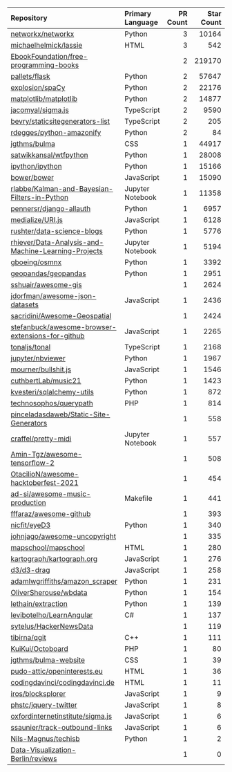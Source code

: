 | Repository | Primary Language | PR Count | Star Count |
| :-- | :-- | --: | --: |
| [networkx/networkx](https://github.com/networkx/networkx) | Python | 3 | 10164 |
| [michaelhelmick/lassie](https://github.com/michaelhelmick/lassie) | HTML | 3 | 542 |
| [EbookFoundation/free-programming-books](https://github.com/EbookFoundation/free-programming-books) |  | 2 | 219170 |
| [pallets/flask](https://github.com/pallets/flask) | Python | 2 | 57647 |
| [explosion/spaCy](https://github.com/explosion/spaCy) | Python | 2 | 22176 |
| [matplotlib/matplotlib](https://github.com/matplotlib/matplotlib) | Python | 2 | 14877 |
| [jacomyal/sigma.js](https://github.com/jacomyal/sigma.js) | TypeScript | 2 | 9590 |
| [bevry/staticsitegenerators-list](https://github.com/bevry/staticsitegenerators-list) | TypeScript | 2 | 205 |
| [rdegges/python-amazonify](https://github.com/rdegges/python-amazonify) | Python | 2 | 84 |
| [jgthms/bulma](https://github.com/jgthms/bulma) | CSS | 1 | 44917 |
| [satwikkansal/wtfpython](https://github.com/satwikkansal/wtfpython) | Python | 1 | 28008 |
| [ipython/ipython](https://github.com/ipython/ipython) | Python | 1 | 15166 |
| [bower/bower](https://github.com/bower/bower) | JavaScript | 1 | 15090 |
| [rlabbe/Kalman-and-Bayesian-Filters-in-Python](https://github.com/rlabbe/Kalman-and-Bayesian-Filters-in-Python) | Jupyter Notebook | 1 | 11358 |
| [pennersr/django-allauth](https://github.com/pennersr/django-allauth) | Python | 1 | 6957 |
| [medialize/URI.js](https://github.com/medialize/URI.js) | JavaScript | 1 | 6128 |
| [rushter/data-science-blogs](https://github.com/rushter/data-science-blogs) | Python | 1 | 5776 |
| [rhiever/Data-Analysis-and-Machine-Learning-Projects](https://github.com/rhiever/Data-Analysis-and-Machine-Learning-Projects) | Jupyter Notebook | 1 | 5194 |
| [gboeing/osmnx](https://github.com/gboeing/osmnx) | Python | 1 | 3392 |
| [geopandas/geopandas](https://github.com/geopandas/geopandas) | Python | 1 | 2951 |
| [sshuair/awesome-gis](https://github.com/sshuair/awesome-gis) |  | 1 | 2624 |
| [jdorfman/awesome-json-datasets](https://github.com/jdorfman/awesome-json-datasets) | JavaScript | 1 | 2436 |
| [sacridini/Awesome-Geospatial](https://github.com/sacridini/Awesome-Geospatial) |  | 1 | 2424 |
| [stefanbuck/awesome-browser-extensions-for-github](https://github.com/stefanbuck/awesome-browser-extensions-for-github) | JavaScript | 1 | 2265 |
| [tonaljs/tonal](https://github.com/tonaljs/tonal) | TypeScript | 1 | 2168 |
| [jupyter/nbviewer](https://github.com/jupyter/nbviewer) | Python | 1 | 1967 |
| [mourner/bullshit.js](https://github.com/mourner/bullshit.js) | JavaScript | 1 | 1546 |
| [cuthbertLab/music21](https://github.com/cuthbertLab/music21) | Python | 1 | 1423 |
| [kvesteri/sqlalchemy-utils](https://github.com/kvesteri/sqlalchemy-utils) | Python | 1 | 872 |
| [technosophos/querypath](https://github.com/technosophos/querypath) | PHP | 1 | 814 |
| [pinceladasdaweb/Static-Site-Generators](https://github.com/pinceladasdaweb/Static-Site-Generators) |  | 1 | 558 |
| [craffel/pretty-midi](https://github.com/craffel/pretty-midi) | Jupyter Notebook | 1 | 557 |
| [Amin-Tgz/awesome-tensorflow-2](https://github.com/Amin-Tgz/awesome-tensorflow-2) |  | 1 | 508 |
| [OtacilioN/awesome-hacktoberfest-2021](https://github.com/OtacilioN/awesome-hacktoberfest-2021) |  | 1 | 454 |
| [ad-si/awesome-music-production](https://github.com/ad-si/awesome-music-production) | Makefile | 1 | 441 |
| [fffaraz/awesome-github](https://github.com/fffaraz/awesome-github) |  | 1 | 393 |
| [nicfit/eyeD3](https://github.com/nicfit/eyeD3) | Python | 1 | 340 |
| [johnjago/awesome-uncopyright](https://github.com/johnjago/awesome-uncopyright) |  | 1 | 335 |
| [mapschool/mapschool](https://github.com/mapschool/mapschool) | HTML | 1 | 280 |
| [kartograph/kartograph.org](https://github.com/kartograph/kartograph.org) | JavaScript | 1 | 276 |
| [d3/d3-drag](https://github.com/d3/d3-drag) | JavaScript | 1 | 258 |
| [adamlwgriffiths/amazon_scraper](https://github.com/adamlwgriffiths/amazon_scraper) | Python | 1 | 231 |
| [OliverSherouse/wbdata](https://github.com/OliverSherouse/wbdata) | Python | 1 | 154 |
| [lethain/extraction](https://github.com/lethain/extraction) | Python | 1 | 139 |
| [levibotelho/LearnAngular](https://github.com/levibotelho/LearnAngular) | C# | 1 | 137 |
| [sytelus/HackerNewsData](https://github.com/sytelus/HackerNewsData) |  | 1 | 119 |
| [tibirna/qgit](https://github.com/tibirna/qgit) | C++ | 1 | 111 |
| [KuiKui/Octoboard](https://github.com/KuiKui/Octoboard) | PHP | 1 | 80 |
| [jgthms/bulma-website](https://github.com/jgthms/bulma-website) | CSS | 1 | 39 |
| [pudo-attic/openinterests.eu](https://github.com/pudo-attic/openinterests.eu) | HTML | 1 | 36 |
| [codingdavinci/codingdavinci.de](https://github.com/codingdavinci/codingdavinci.de) | HTML | 1 | 11 |
| [iros/blocksplorer](https://github.com/iros/blocksplorer) | JavaScript | 1 | 9 |
| [phstc/jquery-twitter](https://github.com/phstc/jquery-twitter) | JavaScript | 1 | 8 |
| [oxfordinternetinstitute/sigma.js](https://github.com/oxfordinternetinstitute/sigma.js) | JavaScript | 1 | 6 |
| [ssaunier/track-outbound-links](https://github.com/ssaunier/track-outbound-links) | JavaScript | 1 | 6 |
| [Nils-Magnus/techisb](https://github.com/Nils-Magnus/techisb) | Python | 1 | 2 |
| [Data-Visualization-Berlin/reviews](https://github.com/Data-Visualization-Berlin/reviews) |  | 1 | 0 |

